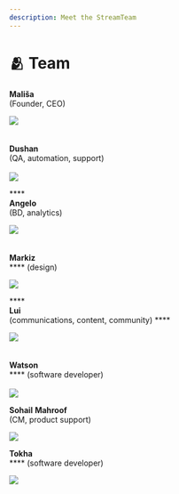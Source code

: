 ```yaml
---
description: Meet the StreamTeam
---
```


# 🫂 Team

&#x20;   **Mališa** \
&#x20;                                                                       (Founder, CEO)                                     &#x20;

&#x20;                                                   ![](../.gitbook/assets/img-streamflow-avatar-ms-91x.jpg)         \
&#x20;   \
\
&#x20;                                                                              **Dushan** \
&#x20;                                                                 (QA, automation, support)        \
&#x20;  \
&#x20;                                                   ![](../.gitbook/assets/img-streamflow-avatar-dk-41x.jpg)  &#x20;

****\
&#x20;                                                                                                **Angelo** \
&#x20;                                                                         (BD, analytics)                                                 &#x20;

&#x20;                                                   ![](../.gitbook/assets/img-streamflow-avatar-ab-51x.jpg)              \
\
&#x20;               \
&#x20;                                                                               **Markiz**\
&#x20;                                                                                              **** (design)

&#x20;                                                   ![](../.gitbook/assets/img-streamflow-avatar-ma-71x.jpg)

****\
&#x20;                                                                                                   **Lui** \
&#x20;                                                   (communications, content, community)              ****      &#x20;

&#x20;                                                   ![](../.gitbook/assets/img-streamflow-avatar-lk-61x.jpg)             \
\
&#x20;\
&#x20;                                                                             **Watson**\
&#x20;                                                                               **** (software developer)                                   \
\
&#x20;                                                   ![](../.gitbook/assets/img-streamflow-avatar-nb-31x.jpeg)



&#x20;                                                                                     **Sohail** **Mahroof**\
&#x20;                                                                 (CM, product support)

&#x20;                                                   ![](<../.gitbook/assets/img-streamflow-avatar-ms-81x (1).jpg>)



&#x20;                                                                                                **Tokha**\
&#x20;                                                                               **** (software developer)

&#x20;                                                   ![](../.gitbook/assets/img-streamflow-avatar-tk-12401x.jpg)
